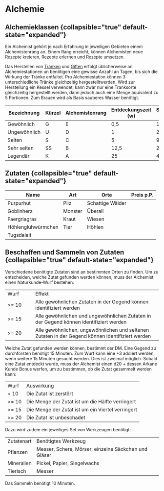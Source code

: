 # Alchemie

<primary-label ref="mechanics"/>

## Alchemieklassen {collapsible="true" default-state="expanded"}

<p>
Ein Alchemist gehört je nach Erfahrung in jeweiligen Gebieten einem Alchemistenrang an. Einem Rang erreicht, können
Alchemisten neue Rezepte kreieren, Rezepte erlernen und Rezepte umsetzen.
</p>
<p>
Das Herstellen von <a href="Potions.md">Tränken</a> und <a href="Poisons.md">Giften</a> erfolgt üblicherweise an
Alchemiestationen un benötigen eine gewisse Anzahl an Tagen, bis sich die Wirkung der Tränke entfaltet. Pro
Alchemiestation können 3 unterschiedliche Tränke gleichzeitig hergestelltwerden. Wird zur Herstellung ein Kessel
verwendet, kann zwar nur eine Tranksorte gleichzeitig hergestellt werden, dann jedoch auch eine Menge äquivalent zu
5 Portionen. Zum Brauen wird als Basis sauberes Wasser benötigt.
</p>

| Bezeichnung  | Kürzel | Alchemistenrang | Entdeckungszeit (w) | Studienzeit (d) | Herstellungszeit (d) |
|--------------|--------|-----------------|---------------------|-----------------|----------------------|
| Gewöhnlich   | G      | E               | 0,5                 | 1               | 0,5                  |
| Ungewöhnlich | U      | D               | 1                   | 2               | 1                    |
| Selten       | S      | C               | 5                   | 9               | 2                    |
| Sehr selten  | SS     | B               | 12,5                | 22              | 5                    |
| Legendär     | K      | A               | 25                  | 44              | 10                   |

## Zutaten {collapsible="true" default-state="expanded"}

| Name               | Art     | Orte             | Preis p.P. |
|--------------------|---------|------------------|------------|
| Purpurhut          | Pilz    | Schattige Wälder |            |
| Goblinherz         | Monster | Überall          |            |
| Faergriagras       | Kraut   | Wiesen           |            |
| Höhlenglühwürmchen | Tier    | Höhlen           |            |
| Tugsdaleit         |         |                  |            |

## Beschaffen und Sammeln von Zutaten {collapsible="true" default-state="expanded"}

<tabs>
<tab title="Beschaffen">
Verschiedene benötigte Zutaten sind an bestimmten Orten zu finden. Um zu entscheiden, welche Zutat gefunden
werden können, muss der Alchemist einen Naturkunde-Wurf bestehen:
<table>
<tr><td width="75">Wurf</td><td>Effekt</td></tr>
<tr><td width="75">&gt;= 10</td><td>Alle gewöhnlichen Zutaten in der Gegend können identifiziert werden</td></tr>
<tr><td width="75">&gt;= 15</td><td>Alle gewöhnlichen und ungewöhnlichen Zutaten in der Gegend können identifiziert werden</td></tr>
<tr><td width="75">&gt;= 20</td><td>Alle gewöhnlichen, ungewöhnlichen und seltenen Zutaten in der Gegend können identifiziert werden</td></tr>
</table>
Welche Zutat gefunden werden können, bestimmt der DM. Eine Gegend zu durchforsten benötigt 15 Minuten. Zum
Wurf kann eine +3 addiert werden, wenn weitere 15 Minuten gesucht werden. Dies ist zweimal möglich.
</tab>
<tab title="Sammeln">
Sobald eine Zutat entdeckt wurde, muss der Alchemist einen d20 + dessen Arkane Kunde Bonus werfen, um zu bestimmen,
ob die Zutat gesammelt werden kann:
<table>
<tr><td>Wurf</td><td>Auswirkung</td></tr>
<tr><td>&lt; 10</td><td>Die Zutat ist zerstört</td></tr>
<tr><td>&gt;= 10</td><td>Die Menge der Zutat ist um die Hälfte verringert</td></tr>
<tr><td>&gt;= 15</td><td>Die Menge der Zutat ist um ein Viertel verringert</td></tr>
<tr><td>&gt;= 20</td><td>Die Zutat ist unbeschadet</td></tr>
</table>
Dazu wird zudem ein jeweiliges Set von Werkzeugen benötigt:
<table>
<tr><td>Zutatenart</td><td>Benötigtes Werkzeug</td></tr>
<tr><td>Pflanzen</td><td>Messer, Schere, Mörser, einzelne Säckchen und Gläser</td></tr>
<tr><td>Mineralien</td><td>Pickel, Papier, Siegelwachs</td></tr>
<tr><td>Tierisch</td><td>Messer</td></tr>
</table>
Das Sammeln benötigt 10 Minuten.
</tab>
</tabs>

